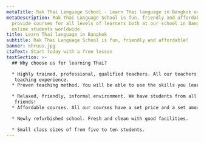 ```yaml
---
metaTitle: Rak Thai Language School - Learn Thai language in Bangkok or Online
metaDescription: Rak Thai Language School is fun, friendly and affordable! We
  provide courses for all levels of learners both at our school in Bangkok or
  online students worldwide.
title: Learn Thai language in Bangkok
subtitle: Rak Thai Language School is fun, friendly and affordable!
banner: khruus.jpg
ctaText: Start today with a free lesson
textSection: >-
  ## Why choose us for learning Thai? 

  * Highly trained, professional, qualified teachers. All our teachers are university educated and have many years of 
   teaching experience.
  * Proven teaching method. You will be able to use the skills you learn immediately in everyday life.

  * Relaxed, friendly, informal environment. We have students from all over the world; you will make some great new 
   friends!
  * Affordable courses. All our courses have a set price and a set amount of study hours.

  * Newly refurbished school. Fresh and clean with good facilities.

  * Small class sizes of from five to ten students.
---
```

